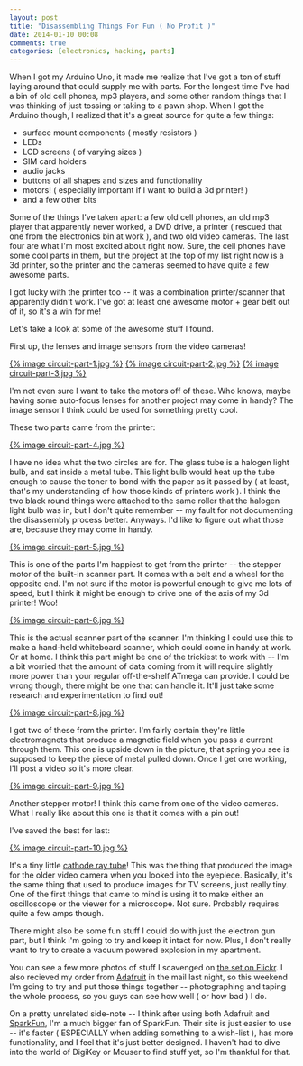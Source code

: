 ```yaml
---
layout: post
title: "Disassembling Things For Fun ( No Profit )"
date: 2014-01-10 00:08
comments: true
categories: [electronics, hacking, parts]
---
```


When I got my Arduino Uno, it made me realize that I've got a ton of stuff laying around that could supply me with parts. For the longest time I've had a bin of old cell phones, mp3 players, and some other random things that I was thinking of just tossing or taking to a pawn shop. When I got the Arduino though, I realized that it's a great source for quite a few things:

* surface mount components ( mostly resistors )
* LEDs
* LCD screens ( of varying sizes )
* SIM card holders
* audio jacks
* buttons of all shapes and sizes and functionality
* motors! ( especially important if I want to build a 3d printer! )
* and a few other bits

Some of the things I've taken apart: a few old cell phones, an old mp3 player that apparently never worked, a DVD drive, a printer ( rescued that one from the electronics bin at work ), and two old video cameras. The last four are what I'm most excited about right now. Sure, the cell phones have some cool parts in them, but the project at the top of my list right now is a 3d printer, so the printer and the cameras seemed to have quite a few awesome parts.

I got lucky with the printer too -- it was a combination printer/scanner that apparently didn't work. I've got at least one awesome motor + gear belt out of it, so it's a win for me!

Let's take a look at some of the awesome stuff I found.

<!-- more -->

First up, the lenses and image sensors from the video cameras!

[{% image circuit-part-1.jpg %}][1]
[{% image circuit-part-2.jpg %}][2]
[{% image circuit-part-3.jpg %}][3]

I'm not even sure I want to take the motors off of these. Who knows, maybe having some auto-focus lenses for another project may come in handy? The image sensor I think could be used for something pretty cool.

These two parts came from the printer:

[{% image circuit-part-4.jpg %}][4]

I have no idea what the two circles are for. The glass tube is a halogen light bulb, and sat inside a metal tube. This light bulb would heat up the tube enough to cause the toner to bond with the paper as it passed by ( at least, that's my understanding of how those kinds of printers work ). I think the two black round things were attached to the same roller that the halogen light bulb was in, but I don't quite remember -- my fault for not documenting the disassembly process better. Anyways. I'd like to figure out what those are, because they may come in handy.

[{% image circuit-part-5.jpg %}][5]

This is one of the parts I'm happiest to get from the printer -- the stepper motor of the built-in scanner part. It comes with a belt and a wheel for the opposite end. I'm not sure if the motor is powerful enough to give me lots of speed, but I think it might be enough to drive one of the axis of my 3d printer! Woo!

[{% image circuit-part-6.jpg %}][6]

This is the actual scanner part of the scanner. I'm thinking I could use this to make a hand-held whiteboard scanner, which could come in handy at work. Or at home. I think this part might be one of the trickiest to work with -- I'm a bit worried that the amount of data coming from it will require slightly more power than your regular off-the-shelf ATmega can provide. I could be wrong though, there might be one that can handle it. It'll just take some research and experimentation to find out!

[{% image circuit-part-8.jpg %}][7]

I got two of these from the printer. I'm fairly certain they're little electromagnets that produce a magnetic field when you pass a current through them. This one is upside down in the picture, that spring you see is supposed to keep the piece of metal pulled down. Once I get one working, I'll post a video so it's more clear.

[{% image circuit-part-9.jpg %}][8]

Another stepper motor! I think this came from one of the video cameras. What I really like about this one is that it comes with a pin out!

I've saved the best for last:

[{% image circuit-part-10.jpg %}][9]

It's a tiny little [cathode ray tube][10]! This was the thing that produced the image for the older video camera when you looked into the eyepiece. Basically, it's the same thing that used to produce images for TV screens, just really tiny. One of the first things that came to mind is using it to make either an oscilloscope or the viewer for a microscope. Not sure. Probably requires quite a few amps though.

There might also be some fun stuff I could do with just the electron gun part, but I think I'm going to try and keep it intact for now. Plus, I don't really want to try to create a vacuum powered explosion in my apartment.

You can see a few more photos of stuff I scavenged on [the set on Flickr][11]. I also recieved my order from [Adafruit][12] in the mail last night, so this weekend I'm going to try and put those things together -- photographing and taping the whole process, so you guys can see how well ( or how bad ) I do.

On a pretty unrelated side-note -- I think after using both Adafruit and [SparkFun][13], I'm a much bigger fan of SparkFun. Their site is just easier to use -- it's faster ( ESPECIALLY when adding something to a wish-list ), has more functionality, and I feel that it's just better designed. I haven't had to dive into the world of DigiKey or Mouser to find stuff yet, so I'm thankful for that.

[1]: http://www.flickr.com/photos/rebelcan/11866578136/in/set-72157639604009836
[2]: http://www.flickr.com/photos/rebelcan/11866125534/in/set-72157639604009836
[3]: http://www.flickr.com/photos/rebelcan/11865993803/in/set-72157639604009836
[4]: http://flic.kr/p/j5wRjP
[5]: http://flic.kr/p/j5wU6v
[6]: http://flic.kr/p/j5wRWk
[7]: http://flic.kr/p/j5z7iw
[8]: http://flic.kr/p/j5wSkB
[9]: http://flic.kr/p/j5Bkds
[10]: http://en.wikipedia.org/wiki/Cathode_ray_tube
[11]: http://www.flickr.com/photos/rebelcan/sets/72157639604009836/
[12]: http://adafruit.com
[13]: http://sparkfun.com
